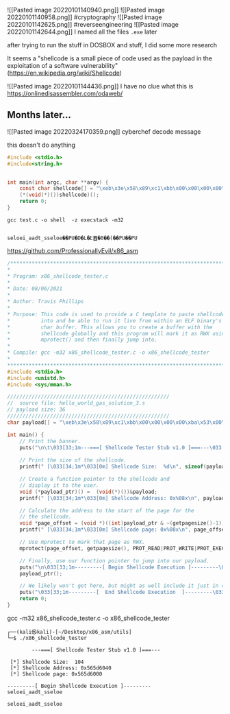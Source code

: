 ![[Pasted image 20220101140940.png]]
![[Pasted image 20220101140958.png]]
#cryptography 
![[Pasted image 20220101142625.png]]
#reverseengineering 
![[Pasted image 20220101142644.png]]
I named all the files `.exe` later 	

after trying to run the stuff in DOSBOX and stuff, I did some more research

It seems a "shellcode is a small piece of code used as the payload in the exploitation of a software vulnerability" (https://en.wikipedia.org/wiki/Shellcode)

![[Pasted image 20220101144436.png]]
I have no clue what this is
https://onlinedisassembler.com/odaweb/

## Months later...
![[Pasted image 20220324170359.png]]
cyberchef decode message

this doesn't do anything

```c
#include <stdio.h>
#include<string.h>


int main(int argc, char **argv) {
    const char shellcode[] = "\xeb\x3e\x58\x89\xc1\xbb\x00\x00\x00\x00\xba\x53\x00\x00\x00\x31\xc0\x8a\x04\x19\x53\x51\x50\x89\xe1\xb8\x04\x00\x00\x00\xbb\x01\x00\x00\x00\x52\xba\x01\x00\x00\x00\xcd\x80\x5a\x59\x59\x5b\x43\x43\x4a\x75\xdb\xb8\x01\x00\x00\x00\xbb\x00\x00\x00\x00\xcd\x80\xe8\xbd\xff\xff\xff\x73\x68\x65\x6c\x6c\x63\x6f\x64\x65\x5f\x69\x73\x5f\x64\x61\x74\x61\x5f\x64\x61\x74\x61\x5f\x69\x73\x5f\x73\x68\x65\x6c\x6c\x63\x6f\x64\x65";
    (*(void(*)())shellcode)();
    return 0;
}
```

`gcc test.c -o shell  -z execstack -m32`

```

seloei_aadt_sseloe��PU�D�L�Է䷘�0��(��PU��PU                                                                                          

```

https://github.com/ProfessionallyEvil/x86_asm
```cpp
/***********************************************************************
* 
* Program: x86_shellcode_tester.c
*
* Date: 08/06/2021
*
* Author: Travis Phillips
*
* Purpose: This code is used to provide a C template to paste shellcode
*          into and be able to run it live from within an ELF binary's
*          char buffer. This allows you to create a buffer with the
*          shellcode globally and this program will mark it as RWX using
*          mprotect() and then finally jump into.
*
* Compile: gcc -m32 x86_shellcode_tester.c -o x86_shellcode_tester
*
***********************************************************************/
#include <stdio.h>
#include <unistd.h>
#include <sys/mman.h>

/////////////////////////////////////////////////////
//  source file: hello_world_gas_solution_3.s
// payload size: 36
/////////////////////////////////////////////////////
char payload[] = "\xeb\x3e\x58\x89\xc1\xbb\x00\x00\x00\x00\xba\x53\x00\x00\x00\x31\xc0\x8a\x04\x19\x53\x51\x50\x89\xe1\xb8\x04\x00\x00\x00\xbb\x01\x00\x00\x00\x52\xba\x01\x00\x00\x00\xcd\x80\x5a\x59\x59\x5b\x43\x43\x4a\x75\xdb\xb8\x01\x00\x00\x00\xbb\x00\x00\x00\x00\xcd\x80\xe8\xbd\xff\xff\xff\x73\x68\x65\x6c\x6c\x63\x6f\x64\x65\x5f\x69\x73\x5f\x64\x61\x74\x61\x5f\x64\x61\x74\x61\x5f\x69\x73\x5f\x73\x68\x65\x6c\x6c\x63\x6f\x64\x65";

int main() {
    // Print the banner.
    puts("\n\t\033[33;1m---===[ Shellcode Tester Stub v1.0 ]===---\033[0m\n");
    
    // Print the size of the shellcode.
    printf(" [\033[34;1m*\033[0m] Shellcode Size:  %d\n", sizeof(payload)-1);

    // Create a function pointer to the shellcode and
    // display it to the user.
    void (*payload_ptr)() =  (void(*)())&payload;
    printf(" [\033[34;1m*\033[0m] Shellcode Address: 0x%08x\n", payload_ptr);

    // Calculate the address to the start of the page for the
    // the shellcode.
    void *page_offset = (void *)((int)payload_ptr & ~(getpagesize()-1));
    printf(" [\033[34;1m*\033[0m] Shellcode page: 0x%08x\n", page_offset);

    // Use mprotect to mark that page as RWX.
    mprotect(page_offset, getpagesize(), PROT_READ|PROT_WRITE|PROT_EXEC);

    // Finally, use our function pointer to jump into our payload.
    puts("\n\033[33;1m---------[ Begin Shellcode Execution ]---------\033[0m");
    payload_ptr();

    // We likely won't get here, but might as well include it just in case.
    puts("\033[33;1m---------[  End Shellcode Execution  ]---------\033[0m");
    return 0;
}

```


gcc -m32 x86_shellcode_tester.c -o x86_shellcode_tester


```
┌──(kali㉿kali)-[~/Desktop/x86_asm/utils]
└─$ ./x86_shellcode_tester 

        ---===[ Shellcode Tester Stub v1.0 ]===---

 [*] Shellcode Size:  104
 [*] Shellcode Address: 0x565d6040
 [*] Shellcode page: 0x565d6000

---------[ Begin Shellcode Execution ]---------
seloei_aadt_sseloe     
```

`seloei_aadt_sseloe`